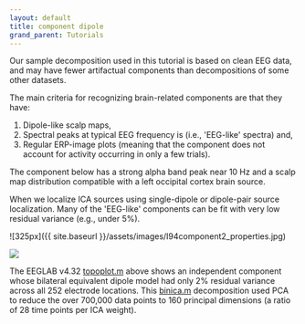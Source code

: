 ```yaml
---
layout: default
title: component dipole
grand_parent: Tutorials
---
```


Our sample
decomposition used in this tutorial is based on clean EEG data, and may
have fewer artifactual components than decompositions of some other
datasets. 

The main criteria for recognizing brain-related components
are that they have:

1.  Dipole-like scalp maps,
2.  Spectral peaks at typical EEG frequency is (i.e., 'EEG-like'
    spectra) and,
3.  Regular ERP-image plots (meaning that the component does not account
    for activity occurring in only a few trials).

The component below has a strong alpha band peak near 10 Hz and a scalp
map distribution compatible with a left occipital cortex brain source.

When we localize ICA sources using single-dipole or dipole-pair source
localization. Many of the 'EEG-like' components can be fit with very low
residual variance (e.g., under 5%). 

![325px]({{ site.baseurl }}/assets/images/I94component2_properties.jpg)
 


<img src="https://sccn.github.io/assets/images/Comp252.jpg">



The EEGLAB v4.32 <a href="http://sccn.ucsd.edu/eeglab/locatefile.php?file=topoplot.m">topoplot.m</a> above shows an independent
component whose bilateral equivalent dipole model had only 2% residual
variance across all 252 electrode locations. This <a href="http://sccn.ucsd.edu/eeglab/locatefile.php?file=binica.m">binica.m</a>
decomposition used PCA to reduce the over 700,000 data points to 160
principal dimensions (a ratio of 28 time points per ICA weight).

</details>